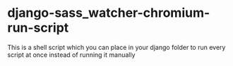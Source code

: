 # django-sass_watcher-chromium-run-script
This is a shell script which you can place in your django folder to run every script at once instead of running it manually
